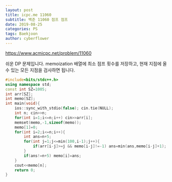```yaml
---
layout: post
title: icpc.me 11060
subtitle: 백준 11060 점프 점프
date: 2019-08-25
categories: PS
tags: Baekjoon
author: cyberflower
---
```


<https://www.acmicpc.net/problem/11060>

쉬운 DP 문제입니다. memoization 배열에 최소 점프 횟수를 저장하고, 현재 지점에 올 수 있는 모든 지점을 검사하면 됩니다.

```cpp
#include<bits/stdc++.h>
using namespace std;
const int SZ=1005;
int arr[SZ];
int memo[SZ];
int main(void){
	ios::sync_with_stdio(false); cin.tie(NULL);
	int n; cin>>n;
	for(int i=1;i<=n;i++) cin>>arr[i];
	memset(memo,-1,sizeof(memo));
	memo[1]=0;
	for(int i=2;i<=n;i++){
		int ans=n+5;
		for(int j=1;j<=min(100,i-1);j++){
			if(arr[i-j]>=j && memo[i-j]!=-1) ans=min(ans,memo[i-j]+1);
		}
		if(ans!=n+5) memo[i]=ans;
	}
	cout<<memo[n];
	return 0;
}
```
